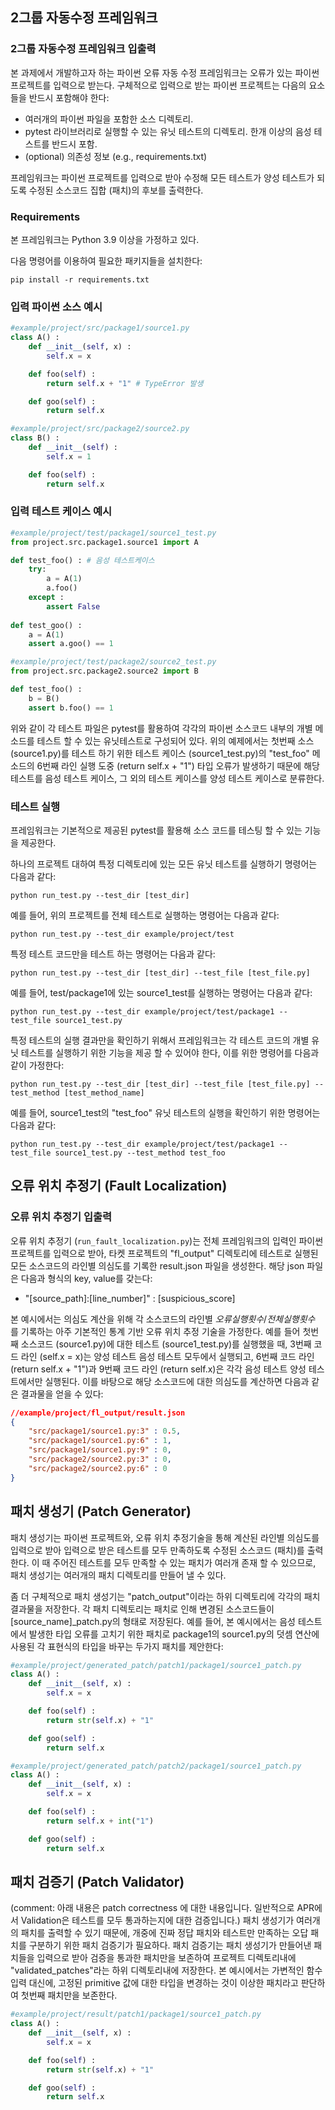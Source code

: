 ## 2그룹 자동수정 프레임워크

### 2그룹 자동수정 프레임워크 입출력

본 과제에서 개발하고자 하는 파이썬 오류 자동 수정 프레임워크는 오류가 있는 파이썬 프로젝트를 입력으로 받는다. 구체적으로 입력으로 받는 파이썬 프로젝트는 다음의 요소들을 반드시 포함해야 한다:
- 여러개의 파이썬 파일을 포함한 소스 디렉토리.
- pytest 라이브러리로 실행할 수 있는 유닛 테스트의 디렉토리. 한개 이상의 음성 테스트를 반드시 포함.
- (optional) 의존성 정보 (e.g., requirements.txt)

프레임워크는 파이썬 프로젝트를 입력으로 받아 수정해 모든 테스트가 양성 테스트가 되도록 수정된 소스코드 집합 (패치)의 후보를 출력한다.

### Requirements

본 프레임워크는 Python 3.9 이상을 가정하고 있다.

다음 명령어를 이용하여 필요한 패키지들을 설치한다:

```console
pip install -r requirements.txt
```

### 입력 파이썬 소스 예시

```python
#example/project/src/package1/source1.py
class A() :
    def __init__(self, x) :
        self.x = x

    def foo(self) :
        return self.x + "1" # TypeError 발생

    def goo(self) :
        return self.x
```

```python
#example/project/src/package2/source2.py
class B() :
    def __init__(self) :
        self.x = 1

    def foo(self) :
        return self.x
```

### 입력 테스트 케이스 예시

```python
#example/project/test/package1/source1_test.py
from project.src.package1.source1 import A

def test_foo() : # 음성 테스트케이스
    try:
        a = A(1)
        a.foo()
    except :
        assert False
  
def test_goo() :
    a = A(1)
    assert a.goo() == 1
```

```python
#example/project/test/package2/source2_test.py
from project.src.package2.source2 import B

def test_foo() :
    b = B()
    assert b.foo() == 1
```

 위와 같이 각 테스트 파일은 pytest를 활용하여 각각의 파이썬 소스코드 내부의 개별 메소드를 테스트 할 수 있는 유닛테스트로 구성되어 있다. 위의 예제에서는 첫번째 소스 (source1.py)를 테스트 하기 위한 테스트 케이스 (source1_test.py)의 "test_foo" 메소드의 6번째 라인 실행 도중 (return self.x + "1") 타입 오류가 발생하기 때문에 해당 테스트를 음성 테스트 케이스, 그 외의 테스트 케이스를 양성 테스트 케이스로 분류한다.

### 테스트 실행

프레임워크는 기본적으로 제공된 pytest를 활용해 소스 코드를 테스팅 할 수 있는 기능을 제공한다. 

하나의 프로젝트 대하여 특정 디렉토리에 있는 모든 유닛 테스트를 실행하기 명령어는 다음과 같다:

```
python run_test.py --test_dir [test_dir]
```

예를 들어, 위의 프로젝트를 전체 테스트로 실행하는 명령어는 다음과 같다:
```
python run_test.py --test_dir example/project/test
```

특정 테스트 코드만을 테스트 하는 명령어는 다음과 같다:
```
python run_test.py --test_dir [test_dir] --test_file [test_file.py]
```

예를 들어, test/package1에 있는 source1_test를 실행하는 명령어는 다음과 같다:
```
python run_test.py --test_dir example/project/test/package1 --test_file source1_test.py
```

특정 테스트의 실행 결과만을 확인하기 위해서 프레임워크는 각 테스트 코드의 개별 유닛 테스트를 실행하기 위한 기능을 제공 할 수 있어야 한다, 이를 위한 명령어를 다음과 같이 가정한다:
```
python run_test.py --test_dir [test_dir] --test_file [test_file.py] --test_method [test_method_name]
```

예를 들어, source1_test의 "test_foo" 유닛 테스트의 실행을 확인하기 위한 명령어는 다음과 같다:
```
python run_test.py --test_dir example/project/test/package1 --test_file source1_test.py --test_method test_foo
```

## 오류 위치 추정기 (Fault Localization)

### 오류 위치 추정기 입출력
오류 위치 추정기 (`run_fault_localization.py`)는 전체 프레임워크의 입력인 파이썬 프로젝트를 입력으로 받아, 타켓 프로젝트의 "fl_output" 디렉토리에 테스트로 실행된 모든 소스코드의 라인별 의심도를 기록한 result.json 파일을 생성한다. 해당 json 파일은 다음과 형식의 key, value를 갖는다:
- "[source_path]:[line_number]" : [suspicious_score]

본 예시에서는 의심도 계산을 위해 각 소스코드의 라인별 $오류 실행 횟수/전체 실행 횟수$ 를 기록하는 아주 기본적인 통계 기반 오류 위치 추정 기술을 가정한다. 예를 들어 첫번째 소스코드 (source1.py)에 대한 테스트 (source1_test.py)를 실행했을 때, 3번째 코드 라인 (self.x = x)는 양성 테스트 음성 테스트 모두에서 실행되고, 6번째 코드 라인 (return self.x + "1")과 9번째 코드 라인 (return self.x)은 각각 음성 테스트 양성 테스트에서만 실행된다. 이를 바탕으로 해당 소스코드에 대한 의심도를 계산하면 다음과 같은 결과물을 얻을 수 있다:
```json
//example/project/fl_output/result.json
{
    "src/package1/source1.py:3" : 0.5,
    "src/package1/source1.py:6" : 1,
    "src/package1/source1.py:9" : 0,
    "src/package2/source2.py:3" : 0,
    "src/package2/source2.py:6" : 0
}
```

## 패치 생성기 (Patch Generator)

패치 생성기는 파이썬 프로젝트와, 오류 위치 추정기술을 통해 계산된 라인별 의심도를 입력으로 받아 입력으로 받은 테스트를 모두 만족하도록 수정된 소스코드 (패치)를 출력한다. 
이 때 주어진 테스트를 모두 만족할 수 있는 패치가 여러개 존재 할 수 있으므로, 패치 생성기는 여러개의 패치 디렉토리를 만들어 낼 수 있다. 

좀 더 구체적으로 패치 생성기는 "patch_output"이라는 하위 디렉토리에 각각의 패치 결과물을 저장한다. 각 패치 디렉토리는 패치로 인해 변경된 소스코드들이 [source_name]_patch.py의 형태로 저장된다. 예를 들어, 본 예시에서는 음성 테스트에서 발생한 타입 오류를 고치기 위한 패치로 package1의 source1.py의 덧셈 연산에 사용된 각 표현식의 타입을 바꾸는 두가지 패치를 제안한다:

```python
#example/project/generated_patch/patch1/package1/source1_patch.py 
class A() :
    def __init__(self, x) :
        self.x = x

    def foo(self) :
        return str(self.x) + "1"

    def goo(self) :
        return self.x
```

```python
#example/project/generated_patch/patch2/package1/source1_patch.py
class A() :
    def __init__(self, x) :
        self.x = x

    def foo(self) :
        return self.x + int("1")

    def goo(self) :
        return self.x
```

## 패치 검증기 (Patch Validator)

(comment: 아래 내용은 patch correctness 에 대한 내용입니다. 일반적으로 APR에서 Validation은 테스트를 모두 통과하는지에 대한 검증입니다.)
패치 생성기가 여러개의 패치를 출력할 수 있기 때문에, 개중에 진짜 정답 패치와 테스트만 만족하는 오답 패치를 구분하기 위한 패치 검증기가 필요하다. 패치 검증기는 패치 생성기가 만들어낸 패치들을 입력으로 받아 검증을 통과한 패치만을 보존하여 프로젝트 디렉토리내에 "validated_patches"라는 하위 디렉토리내에 저장한다. 본 예시에서는 가변적인 함수 입력 대신에, 고정된 primitive 값에 대한 타입을 변경하는 것이 이상한 패치라고 판단하여 첫번째 패치만을 보존한다.

```python
#example/project/result/patch1/package1/source1_patch.py
class A() :
    def __init__(self, x) :
        self.x = x

    def foo(self) :
        return str(self.x) + "1"

    def goo(self) :
        return self.x
```

